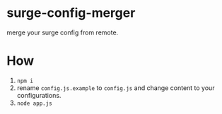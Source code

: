 # surge-config-merger
merge your surge config from remote.

# How
1. `npm i`
2. rename `config.js.example` to `config.js` and change content to your configurations.
3. `node app.js`

